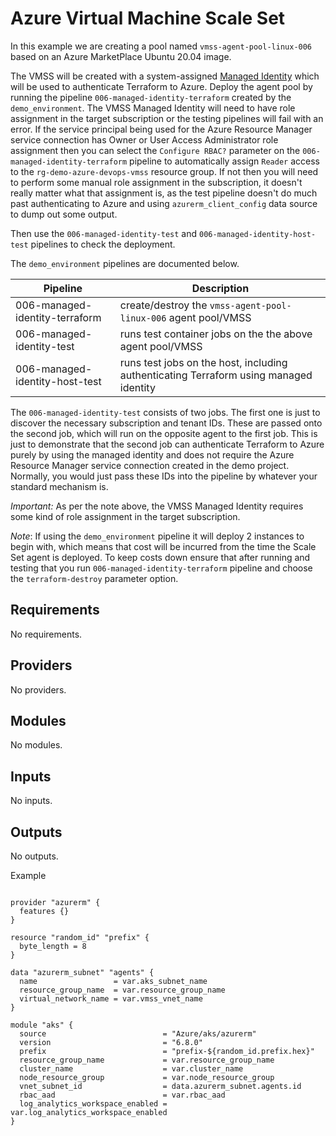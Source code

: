 # Azure Virtual Machine Scale Set

In this example we are creating a pool named `vmss-agent-pool-linux-006` based on an Azure MarketPlace Ubuntu 20.04 image.

The VMSS will be created with a system-assigned
[Managed Identity](https://devblogs.microsoft.com/devops/demystifying-service-principals-managed-identities/)
which will be used to authenticate Terraform to Azure.
Deploy the agent pool by running the pipeline `006-managed-identity-terraform` created by the `demo_environment`.
The VMSS Managed Identity will need to have role assignment in the target subscription or the testing pipelines
will fail with an error.  If the service principal being used for the Azure Resource Manager service connection
has Owner or User Access Administrator role assignment then you can select the `Configure RBAC?` parameter
on the `006-managed-identity-terraform` pipeline to automatically assign `Reader` access to the `rg-demo-azure-devops-vmss`
resource group.  If not then you will need to perform some manual role assignment in the subscription, it doesn't
really matter what that assignment is, as the test pipeline doesn't do much past authenticating to Azure
and using `azurerm_client_config` data source to dump out some output.

Then use the `006-managed-identity-test` and `006-managed-identity-host-test` pipelines to check the deployment.

The `demo_environment` pipelines are documented below.

| Pipeline                        | Description                                                                              |
|---------------------------------|------------------------------------------------------------------------------------------|
| 006-managed-identity-terraform  | create/destroy the `vmss-agent-pool-linux-006` agent pool/VMSS                           |
| 006-managed-identity-test       | runs test container jobs on the the above agent pool/VMSS                                |
| 006-managed-identity-host-test  | runs test jobs on the host, including authenticating Terraform using managed identity    |

The `006-managed-identity-test` consists of two jobs. The first one is just to discover the necessary subscription and tenant IDs.
These are passed onto the second job, which will run on the opposite agent to the first job.
This is just to demonstrate that the second job can authenticate Terraform to Azure purely by using the managed identity and does not
require the Azure Resource Manager service connection created in the demo project.
Normally, you would just pass these IDs into the pipeline by whatever your standard mechanism is.

_Important:_  As per the note above, the VMSS Managed Identity requires some kind of role assignment in the target subscription.

_Note_:
If using the `demo_environment` pipeline it will deploy 2 instances to begin with, which means that cost will be incurred from the time the Scale Set agent is deployed.
To keep costs down ensure that after running and testing that you run `006-managed-identity-terraform` pipeline and choose the `terraform-destroy` parameter option.


<!-- BEGIN_TF_DOCS -->

## Requirements

No requirements.
## Providers

No providers.
## Modules

No modules.
## Inputs

No inputs.
## Outputs

No outputs.

Example

```hcl

provider "azurerm" {
  features {}
}

resource "random_id" "prefix" {
  byte_length = 8
}

data "azurerm_subnet" "agents" {
  name                 = var.aks_subnet_name
  resource_group_name  = var.resource_group_name
  virtual_network_name = var.vmss_vnet_name
}

module "aks" {
  source                          = "Azure/aks/azurerm"
  version                         = "6.8.0"
  prefix                          = "prefix-${random_id.prefix.hex}"
  resource_group_name             = var.resource_group_name
  cluster_name                    = var.cluster_name
  node_resource_group             = var.node_resource_group
  vnet_subnet_id                  = data.azurerm_subnet.agents.id
  rbac_aad                        = var.rbac_aad
  log_analytics_workspace_enabled = var.log_analytics_workspace_enabled
}
```
<!-- END_TF_DOCS -->
